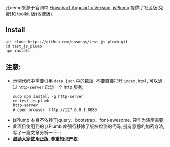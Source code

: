 此demo来源于官网中 [Flowchart Angular1.x Version](https://jsplumbtoolkit.com/demos/toolkit/angular-1.x/index.html), [jsPlumb](https://jsplumbtoolkit.com/) 提供了社区版(免费)和 toolkit 版(收费版).

## Install
```shell
git clone https://github.com/gosongs/test_js_plumb.git
cd test_js_plumb
npm install
```

## 注意:
+ 示例代码中需要引用 `data.json` 中的数据, 不要直接打开 `index.html`, 可以通过 `http-server` 启动一个 http 服务;
  ```shell
  sudo npm install -g http-server
  cd test_js_plumb
  http-server
  # open browser: http://127.0.0.1:8080
  ```
+ jsPlumb 本身不依赖于jquery、bootstrap、font-awesome, 只作为演示需要;
+ 此项目使用到的 jsPlumb 库强行移除了版权检测的代码, 挺有意思的加密方法, 写了一篇文章分析一下: ;
+ **[鼓励大家使用正版, 尊重知识产权](https://jsplumbtoolkit.com/purchase)**;
